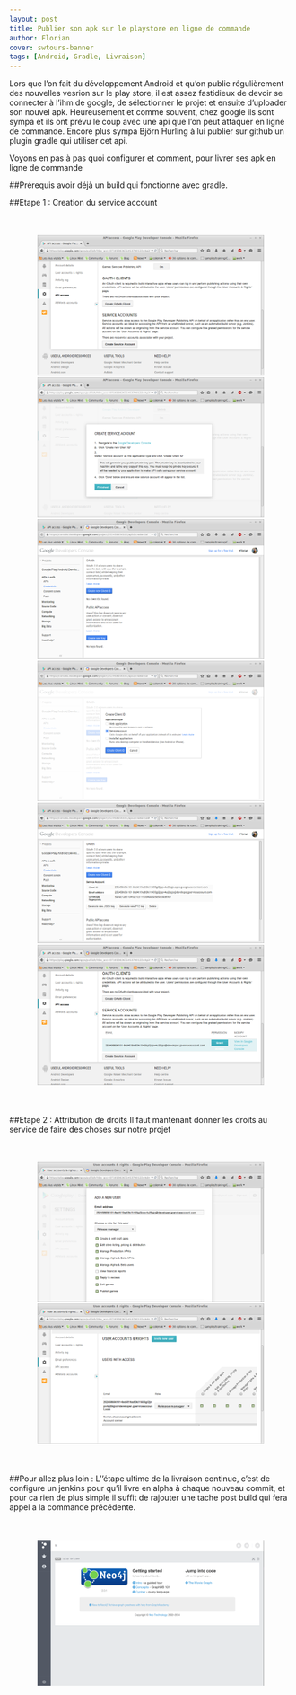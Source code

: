 ```yaml
---
layout: post
title: Publier son apk sur le playstore en ligne de commande
author: Florian
cover: swtours-banner
tags: [Android, Gradle, Livraison]
---
```


Lors que l’on fait du développement Android et qu’on publie régulièrement des nouvelles vesrion sur le play store, il est assez fastidieux de devoir se connecter à l’ihm de google, de sélectionner le projet et ensuite d’uploader son nouvel apk.
Heureusement et comme souvent, chez google ils sont sympa et ils ont prévu le coup avec une api que l’on peut attaquer en ligne de commande.
Encore plus sympa Björn Hurling à lui publier sur github un plugin gradle qui utiliser cet api.

Voyons en pas à pas quoi configurer et comment, pour livrer ses apk en ligne de commande

<!-- break -->
##Prérequis 
avoir déjà un build qui fonctionne avec gradle.

##Etape 1 : Creation du service account

<div style="text-align:center;margin:50px">
  <a href="/images/postAndroidGradle/Capture1.png" data-lightbox="group-2" title="" class="inlineBoxes">
    <img class="medium" src="/images/postAndroidGradle/Capture1.png" alt=""/>
  </a>
  <a href="/images/postAndroidGradle/Capture2.png" data-lightbox="group-2" title="" class="inlineBoxes">
    <img class="medium" src="/images/postAndroidGradle/Capture2.png" alt=""/>
  </a>
  <a href="/images/postAndroidGradle/Capture3.png" data-lightbox="group-2" title="" class="inlineBoxes">
    <img class="medium" src="/images/postAndroidGradle/Capture3.png" alt=""/>
  </a>
  <a href="/images/postAndroidGradle/Capture4.png" data-lightbox="group-2" title="" class="inlineBoxes">
    <img class="medium" src="/images/postAndroidGradle/Capture4.png" alt=""/>
  </a> 
  <a href="/images/postAndroidGradle/Capture5.png" data-lightbox="group-2" title="" class="inlineBoxes">
    <img class="medium" src="/images/postAndroidGradle/Capture5.png" alt=""/>
  </a>
  <a href="/images/postAndroidGradle/Capture6.png" data-lightbox="group-2" title="" class="inlineBoxes">
    <img class="medium" src="/images/postAndroidGradle/Capture6.png" alt=""/>
  </a>
</div>
    


##Etape 2 : Attribution de droits
Il faut mantenant donner les droits au service de faire des choses sur notre projet

<div style="text-align:center;margin:50px">
  <a href="/images/postAndroidGradle/Capture7.png" data-lightbox="group-2" title="" class="inlineBoxes">
    <img class="medium" src="/images/postAndroidGradle/Capture7.png" alt=""/>
  </a>
  <a href="/images/postAndroidGradle/Capture8.png" data-lightbox="group-2" title="" class="inlineBoxes">
    <img class="medium" src="/images/postAndroidGradle/Capture8.png" alt=""/>
  </a>
</div>








##Pour allez plus loin :
L’’étape ultime de la livraison continue, c’est de configure un jenkins pour qu’il livre en alpha à chaque nouveau commit, et pour ca rien de plus simple il suffit de rajouter une tache post build qui fera appel a la commande précédente.


<div style="text-align:center;margin:50px">
    <a href="/images/postNeo4j/admin-page.png" data-lightbox="group-2" title="Interface d'administration" class="inlineBoxes">
        <img class="medium" src="/images/postNeo4j/admin-page.png" alt="Interface d'admin"/>
    </a>
</div>
    
